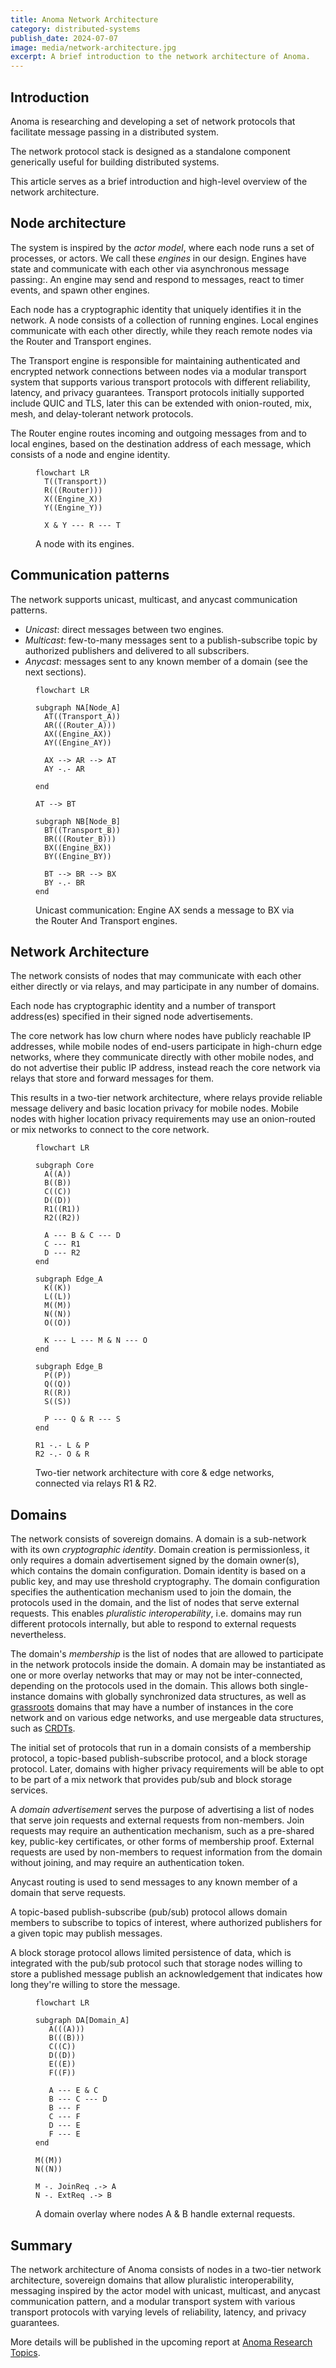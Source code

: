 ```yaml
---
title: Anoma Network Architecture
category: distributed-systems
publish_date: 2024-07-07
image: media/network-architecture.jpg
excerpt: A brief introduction to the network architecture of Anoma.
---
```


## Introduction

Anoma is researching and developing a set of network protocols
that facilitate message passing in a distributed system.

The network protocol stack is designed as a standalone component
generically useful for building distributed systems.

This article serves as a brief introduction and high-level overview of the network architecture.

## Node architecture

The system is inspired by the *actor model*,
where each node runs a set of processes, or actors.
We call these *engines* in our design.
Engines have state and communicate with each other via asynchronous message passing:.
An engine may send and respond to messages,
react to timer events, and spawn other engines.

Each node has a cryptographic identity that uniquely identifies it in the network.
A node consists of a collection of running engines.
Local engines communicate with each other directly,
while they reach remote nodes via the Router and Transport engines.

The Transport engine is responsible for maintaining authenticated and encrypted network connections between nodes
via a modular transport system that supports various transport protocols with different reliability, latency, and privacy guarantees.
Transport protocols initially supported include QUIC and TLS,
later this can be extended with onion-routed, mix, mesh, and delay-tolerant network protocols.

The Router engine routes incoming and outgoing messages from and to local engines,
based on the destination address of each message, which consists of a node and engine identity.

<figure>

```mermaid
flowchart LR
  T((Transport))
  R(((Router)))
  X((Engine_X))
  Y((Engine_Y))

  X & Y --- R --- T
```

<figcaption>A node with its engines.</figcaption>
</figure>

## Communication patterns

The network supports unicast, multicast, and anycast communication patterns.

- *Unicast*: direct messages between two engines.
- *Multicast*: few-to-many messages sent to a publish-subscribe topic by authorized publishers and delivered to all subscribers.
- *Anycast*: messages sent to any known member of a domain (see the next sections).

<figure>

```mermaid
flowchart LR

subgraph NA[Node_A]
  AT((Transport_A))
  AR(((Router_A)))
  AX((Engine_AX))
  AY((Engine_AY))

  AX --> AR --> AT
  AY -.- AR

end

AT --> BT

subgraph NB[Node_B]
  BT((Transport_B))
  BR(((Router_B)))
  BX((Engine_BX))
  BY((Engine_BY))

  BT --> BR --> BX
  BY -.- BR
end
```

<figcaption>Unicast communication: Engine AX sends a message to BX via the Router And Transport engines.</figcaption>
</figure>

## Network Architecture

The network consists of nodes that may communicate with each other either directly or via relays,
and may participate in any number of domains.

Each node has cryptographic identity and a number of transport address(es)
specified in their signed node advertisements.

The core network has low churn where nodes have publicly reachable IP addresses,
while mobile nodes of end-users participate in high-churn edge networks,
where they communicate directly with other mobile nodes,
and do not advertise their public IP address,
instead reach the core network via relays
that store and forward messages for them.

This results in a two-tier network architecture,
where relays provide reliable message delivery and basic location privacy for mobile nodes.
Mobile nodes with higher location privacy requirements
may use an onion-routed or mix networks to connect to the core network.

<figure>

```mermaid
flowchart LR

subgraph Core
  A((A))
  B((B))
  C((C))
  D((D))
  R1((R1))
  R2((R2))

  A --- B & C --- D
  C --- R1
  D --- R2
end

subgraph Edge_A
  K((K))
  L((L))
  M((M))
  N((N))
  O((O))

  K --- L --- M & N --- O
end

subgraph Edge_B
  P((P))
  Q((Q))
  R((R))
  S((S))

  P --- Q & R --- S
end

R1 -.- L & P
R2 -.- O & R
```

<figcaption>Two-tier network architecture with core & edge networks, connected via relays R1 & R2.</figcaption>
</figure>

## Domains

The network consists of sovereign domains.
A domain is a sub-network with its own *cryptographic identity*.
Domain creation is permissionless, it only requires a domain advertisement signed by the domain owner(s),
which contains the domain configuration.
Domain identity is based on a public key, and may use threshold cryptography.
The domain configuration specifies the authentication mechanism used to join the domain,
the protocols used in the domain, and the list of nodes that serve external requests.
This enables *pluralistic interoperability*,
i.e. domains may run different protocols internally,
but able to respond to external requests nevertheless.

The domain's *membership* is the list of nodes
that are allowed to participate in the network protocols inside the domain.
A domain may be instantiated as one or more overlay networks that may or may not be inter-connected,
depending on the protocols used in the domain.
This allows both single-instance domains with globally synchronized data structures,
as well as [grassroots](https://arxiv.org/abs/2301.04391) domains
that may have a number of instances in the core network and on various edge networks,
and use mergeable data structures, such as [CRDTs](https://crdt.tech).

The initial set of protocols that run in a domain consists of
a membership protocol, a topic-based publish-subscribe protocol,
and a block storage protocol.
Later, domains with higher privacy requirements
will be able to opt to be part of a mix network
that provides pub/sub and block storage services.

A *domain advertisement* serves the purpose of advertising
a list of nodes that serve join requests and external requests from non-members.
Join requests may require an authentication mechanism,
such as a pre-shared key, public-key certificates, or other forms of membership proof.
External requests are used by non-members
to request information from the domain without joining,
and may require an authentication token.

Anycast routing is used to send messages to any known member of a domain that serve requests.

A topic-based publish-subscribe (pub/sub) protocol
allows domain members to subscribe to topics of interest,
where authorized publishers for a given topic may publish messages.

A block storage protocol allows limited persistence of data,
which is integrated with the pub/sub protocol
such that storage nodes willing to store a published message
publish an acknowledgement that indicates how long they're willing to store the message.

<figure>

```mermaid
flowchart LR

subgraph DA[Domain_A]
   A(((A)))
   B(((B)))
   C((C))
   D((D))
   E((E))
   F((F))

   A --- E & C
   B --- C --- D
   B --- F
   C --- F
   D --- E
   F --- E
end

M((M))
N((N))

M -. JoinReq .-> A
N -. ExtReq .-> B
```

<figcaption>A domain overlay where nodes A & B handle external requests.</figcaption>
</figure>

## Summary

The network architecture of Anoma consists of
nodes in a two-tier network architecture,
sovereign domains that allow pluralistic interoperability,
messaging inspired by the actor model with unicast, multicast, and anycast communication pattern,
and a modular transport system with various transport protocols
with varying levels of reliability, latency, and privacy guarantees.

More details will be published in the upcoming report at [Anoma Research Topics](https://art.anoma.net).

<style>
.language-mermaid {
  width: 100%;
}

.language-mermaid .cluster > rect {
  stroke: #caa !important;
  fill: #eee !important;
  fill-opacity: 50%;
}

.language-mermaid .node > :first-child,
.language-mermaid .node > :first-child * {
  stroke: #c33 !important;
  fill: #fee !important;
}
</style>

